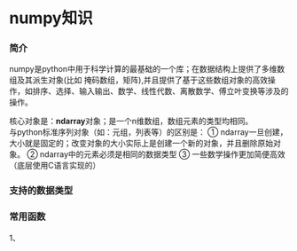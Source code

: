 numpy知识
=====
### 简介 ###

numpy是python中用于科学计算的最基础的一个库；在数据结构上提供了多维数组及其派生对象(比如 掩码数组，矩阵),并且提供了基于这些数组对象的高效操作，如排序、选择、输入输出、数学、线性代数、离散数学、傅立叶变换等涉及的操作。

核心对象是：**ndarray**对象；是一个n维数组，数组元素的类型均相同。<br>
与python标准序列对象（如：元组，列表等）的区别是：
① ndarray一旦创建，大小就是固定的；改变对象的大小实际上是创建一个新的对象，并且删除原始对象。
② ndarray中的元素必须是相同的数据类型
③ 一些数学操作更加简便高效（底层使用C语言实现的）

### 支持的数据类型 ###

### 常用函数 ###
1、
